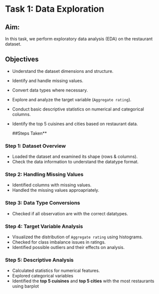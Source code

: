 # Task 1: Data Exploration

## Aim:
In this task, we perform exploratory data analysis (EDA) on the restaurant dataset.

## **Objectives**
- Understand the dataset dimensions and structure.
- Identify and handle missing values.
- Convert data types where necessary.
- Explore and analyze the target variable (`Aggregate rating`).
- Conduct basic descriptive statistics on numerical and categorical columns.
- Identify the top 5 cuisines and cities based on restaurant data.

  ##Steps Taken**
### **Step 1: Dataset Overview**

- Loaded the dataset and examined its shape (rows & columns).
- Check the data information to understand the datatype format.

### **Step 2: Handling Missing Values**

- Identified columns with missing values.
- Handled the missing values approapriately.

### **Step 3: Data Type Conversions**

- Checked if all observation are with the correct datatypes.

### **Step 4: Target Variable Analysis**

- Visualized the distribution of `Aggregate rating` using histograms.
- Checked for class imbalance issues in ratings.
- Identified possible outliers and their effects on analysis.

### **Step 5: Descriptive Analysis**

- Calculated statistics for numerical features.
- Explored categorical variables 
- Identified the **top 5 cuisines** and **top 5 cities** with the most restaurants using barplot



